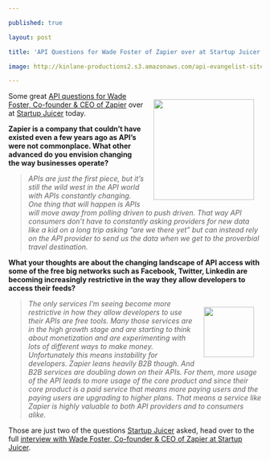 ---
published: true
layout: post
title: 'API Questions for Wade Foster of Zapier over at Startup Juicer'
image: http://kinlane-productions2.s3.amazonaws.com/api-evangelist-site/blog/zapier-logo.png
---

<p><a href="https://zapier.com/" target="_blank"><img style="padding: 15px;" src="https://s3.amazonaws.com/kinlane-productions2/api-evangelist/zapier/zapier-logo.jpeg" alt="" width="200" align="right" /></a>
<p>Some great <a title="API questions for Wade Foster, Co-founder &amp; CEO of Zapier" href="http://startupjuicer.com/2012/12/wade-foster-co-founder-ceo-of-zapier/">API questions for Wade Foster, Co-founder &amp; CEO of Zapier</a> over at <a title="Startup Juicer" href="http://startupjuicer.com/">Startup Juicer</a> today.
<p><strong>Zapier is a company that couldn&rsquo;t have existed even a few years ago as API&rsquo;s were not commonplace. What other advanced do you envision changing the way businesses operate?</strong>
<blockquote><em>APIs are just the first piece, but it&rsquo;s still the wild west in the API world with APIs constantly changing. One thing that will happen is APIs will move away from polling driven to push driven. That way API consumers don&rsquo;t have to constantly asking providers for new data like a kid on a long trip asking &ldquo;are we there yet&rdquo; but can instead rely on the API provider to send us the data when we get to the proverbial travel destination.</em></blockquote>
<p><strong>What your thoughts are about the changing landscape of API access with some of the free big networks such as Facebook, Twitter, Linkedin are becoming increasingly restrictive in the way they allow developers to access their feeds?</strong>
<p><a href="http://startupjuicer.com/" target="_blank"><img style="padding: 15px;" src="https://s3.amazonaws.com/kinlane-productions2/api-evangelist/startup-juicer/startup-juicer.png" alt="" width="100" align="right" /></a>
<blockquote><em>The only services I&rsquo;m seeing become more restrictive in how they allow developers to use their APIs are free tools. Many those services are in the high growth stage and are starting to think about monetization and are experimenting with lots of different ways to make money. Unfortunately this means instability for developers. Zapier leans heavily B2B though. And B2B services are doubling down on their APIs. For them, more usage of the API leads to more usage of the core product and since their core product is a paid service that means more paying users and the paying users are upgrading to higher plans. That means a service like Zapier is highly valuable to both API providers and to consumers alike.</em></blockquote>
<p>Those are just two of the questions <a title="Startup Juicer" href="http://startupjuicer.com/">Startup Juicer</a> asked, head over to the full <a href="http://startupjuicer.com/2012/12/wade-foster-co-founder-ceo-of-zapier/">interview with Wade Foster, Co-founder &amp; CEO of Zapier at Startup Juicer</a>.

